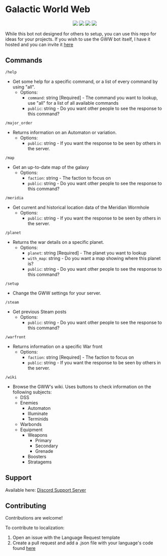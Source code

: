 # Galactic World Web
<p align="center">
    <a href="https://github.com/Stonemercy/Galactic-Wide-Web/commits/main"><img src="https://img.shields.io/github/last-commit/Stonemercy/Galactic-Wide-Web"></a>
    <a href="https://github.com/Stonemercy/Galactic-Wide-Web"><img src="https://img.shields.io/github/languages/code-size/Stonemercy/Galactic-Wide-Web"></a>
    <a href="https://github.com/psf/black"><img src="https://img.shields.io/badge/code%20style-black-000000.svg"></a>
	<a href="https://ko-fi.com/Z8Z6WR2CS"><img src="https://ko-fi.com/img/githubbutton_sm.svg"></a>
</p>

While this bot not designed for others to setup, you can use this repo for ideas for your projects.
If you wish to use the GWW bot itself, I have it hosted and you can invite it [here](hhttps://discord.com/application-directory/1212535586972369008)

## Commands
`/help`
- Get some help for a specific command, or a list of every command by using "all".
  - Options:
    - `command`: string [Required] - The command you want to lookup, use "all" for a list of all available commands
    - `public`: string <Optional> - Do you want other people to see the response to this command?

`/major_order`
- Returns information on an Automaton or variation.
  - Options:
    - `public`: string <Optional> - If you want the response to be seen by others in the server.

`/map`
- Get an up-to-date map of the galaxy
  - Options:
    - `faction`: string <Optional> - The faction to focus on
    - `public`: string <Optional> - Do you want other people to see the response to this command?

`/meridia`
- Get current and historical location data of the Meridian Wormhole
  - Options:
    - `public`: string <Optional> - If you want the response to be seen by others in the server.

`/planet`
- Returns the war details on a specific planet.
  - Options:
    - `planet`: string [Required] - The planet you want to lookup
    - `with_map`: string <Optional> - Do you want a map showing where this planet is?
    - `public`: string <Optional> - Do you want other people to see the response to this command?

`/setup`
- Change the GWW settings for your server.

`/steam`
- Get previous Steam posts
  - Options:
    - `public`: string <Optional> - Do you want other people to see the response to this command?

`/warfront`
- Returns information on a specific War front
  - Options:
    - `faction`: string [Required] - The faction to focus on
    - `public`: string <Optional> - If you want the response to be seen by others in the server.

`/wiki`
- Browse the GWW's wiki. Uses buttons to check information on the following subjects: 
  - DSS
  - Enemies
    - Automaton
    - Illuminate
    - Terminids
  - Warbonds
  - Equipment
    - Weapons
      - Primary
      - Secondary
      - Grenade
    - Boosters
    - Stratagems

## Support
Available here: [Discord Support Server](https://discord.gg/Z8Ae5H5DjZ)

## Contributing
Contributions are welcome!

To contribute to localization:
1. Open an issue with the Language Request template
2. Create a pull request and add a .json file with your language's code found [here](https://github.com/Stonemercy/Galactic-Wide-Web/blob/d28d96b81c43655ed7be0c07e118f4752ba11acf/data/lists.py#L521)

